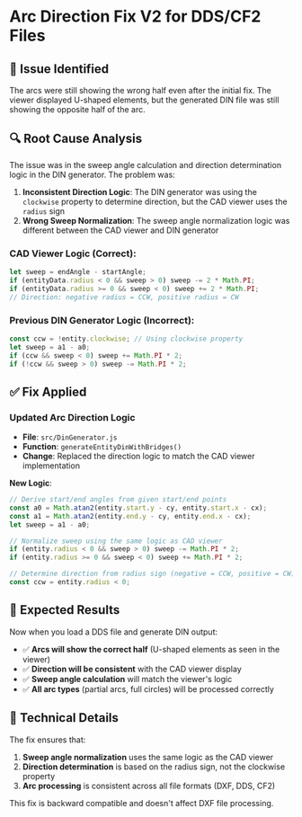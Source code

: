 # Arc Direction Fix V2 for DDS/CF2 Files

## 🐛 **Issue Identified**

The arcs were still showing the wrong half even after the initial fix. The viewer displayed U-shaped elements, but the generated DIN file was still showing the opposite half of the arc.

## 🔍 **Root Cause Analysis**

The issue was in the sweep angle calculation and direction determination logic in the DIN generator. The problem was:

1. **Inconsistent Direction Logic**: The DIN generator was using the `clockwise` property to determine direction, but the CAD viewer uses the `radius` sign
2. **Wrong Sweep Normalization**: The sweep angle normalization logic was different between the CAD viewer and DIN generator

### **CAD Viewer Logic (Correct)**:
```javascript
let sweep = endAngle - startAngle;
if (entityData.radius < 0 && sweep > 0) sweep -= 2 * Math.PI;
if (entityData.radius >= 0 && sweep < 0) sweep += 2 * Math.PI;
// Direction: negative radius = CCW, positive radius = CW
```

### **Previous DIN Generator Logic (Incorrect)**:
```javascript
const ccw = !entity.clockwise; // Using clockwise property
let sweep = a1 - a0;
if (ccw && sweep < 0) sweep += Math.PI * 2;
if (!ccw && sweep > 0) sweep -= Math.PI * 2;
```

## ✅ **Fix Applied**

### **Updated Arc Direction Logic**
- **File**: `src/DinGenerator.js`
- **Function**: `generateEntityDinWithBridges()`
- **Change**: Replaced the direction logic to match the CAD viewer implementation

**New Logic**:
```javascript
// Derive start/end angles from given start/end points
const a0 = Math.atan2(entity.start.y - cy, entity.start.x - cx);
const a1 = Math.atan2(entity.end.y - cy, entity.end.x - cx);
let sweep = a1 - a0;

// Normalize sweep using the same logic as CAD viewer
if (entity.radius < 0 && sweep > 0) sweep -= Math.PI * 2;
if (entity.radius >= 0 && sweep < 0) sweep += Math.PI * 2;

// Determine direction from radius sign (negative = CCW, positive = CW)
const ccw = entity.radius < 0;
```

## 🎯 **Expected Results**

Now when you load a DDS file and generate DIN output:
- ✅ **Arcs will show the correct half** (U-shaped elements as seen in the viewer)
- ✅ **Direction will be consistent** with the CAD viewer display
- ✅ **Sweep angle calculation** will match the viewer's logic
- ✅ **All arc types** (partial arcs, full circles) will be processed correctly

## 🔧 **Technical Details**

The fix ensures that:
1. **Sweep angle normalization** uses the same logic as the CAD viewer
2. **Direction determination** is based on the radius sign, not the clockwise property
3. **Arc processing** is consistent across all file formats (DXF, DDS, CF2)

This fix is backward compatible and doesn't affect DXF file processing.
